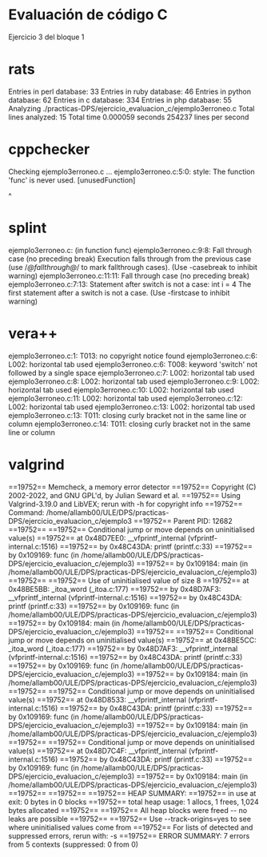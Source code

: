 # Evaluación de código C

Ejercicio 3 del bloque 1
# rats
Entries in perl database: 33
Entries in ruby database: 46
Entries in python database: 62
Entries in c database: 334
Entries in php database: 55
Analyzing ./practicas-DPS/ejercicio_evaluacion_c/ejemplo3erroneo.c
Total lines analyzed: 15
Total time 0.000059 seconds
254237 lines per second

# cppchecker
Checking ejemplo3erroneo.c ...
ejemplo3erroneo.c:5:0: style: The function 'func' is never used. [unusedFunction]

^

# splint
ejemplo3erroneo.c: (in function func)
ejemplo3erroneo.c:9:8: Fall through case (no preceding break)
  Execution falls through from the previous case (use /*@fallthrough@*/ to mark
  fallthrough cases). (Use -casebreak to inhibit warning)
ejemplo3erroneo.c:11:11: Fall through case (no preceding break)
ejemplo3erroneo.c:7:13: Statement after switch is not a case: int i = 4
  The first statement after a switch is not a case. (Use -firstcase to inhibit
  warning)

# vera++
ejemplo3erroneo.c:1: T013: no copyright notice found
ejemplo3erroneo.c:6: L002: horizontal tab used
ejemplo3erroneo.c:6: T008: keyword 'switch' not followed by a single space
ejemplo3erroneo.c:7: L002: horizontal tab used
ejemplo3erroneo.c:8: L002: horizontal tab used
ejemplo3erroneo.c:9: L002: horizontal tab used
ejemplo3erroneo.c:10: L002: horizontal tab used
ejemplo3erroneo.c:11: L002: horizontal tab used
ejemplo3erroneo.c:12: L002: horizontal tab used
ejemplo3erroneo.c:13: L002: horizontal tab used
ejemplo3erroneo.c:13: T011: closing curly bracket not in the same line or column
ejemplo3erroneo.c:14: T011: closing curly bracket not in the same line or column

# valgrind
==19752== Memcheck, a memory error detector
==19752== Copyright (C) 2002-2022, and GNU GPL'd, by Julian Seward et al.
==19752== Using Valgrind-3.19.0 and LibVEX; rerun with -h for copyright info
==19752== Command: /home/allamb00/ULE/DPS/practicas-DPS/ejercicio_evaluacion_c/ejemplo3
==19752== Parent PID: 12682
==19752== 
==19752== Conditional jump or move depends on uninitialised value(s)
==19752==    at 0x48D7EE0: __vfprintf_internal (vfprintf-internal.c:1516)
==19752==    by 0x48C43DA: printf (printf.c:33)
==19752==    by 0x109169: func (in /home/allamb00/ULE/DPS/practicas-DPS/ejercicio_evaluacion_c/ejemplo3)
==19752==    by 0x109184: main (in /home/allamb00/ULE/DPS/practicas-DPS/ejercicio_evaluacion_c/ejemplo3)
==19752== 
==19752== Use of uninitialised value of size 8
==19752==    at 0x48BE5BB: _itoa_word (_itoa.c:177)
==19752==    by 0x48D7AF3: __vfprintf_internal (vfprintf-internal.c:1516)
==19752==    by 0x48C43DA: printf (printf.c:33)
==19752==    by 0x109169: func (in /home/allamb00/ULE/DPS/practicas-DPS/ejercicio_evaluacion_c/ejemplo3)
==19752==    by 0x109184: main (in /home/allamb00/ULE/DPS/practicas-DPS/ejercicio_evaluacion_c/ejemplo3)
==19752== 
==19752== Conditional jump or move depends on uninitialised value(s)
==19752==    at 0x48BE5CC: _itoa_word (_itoa.c:177)
==19752==    by 0x48D7AF3: __vfprintf_internal (vfprintf-internal.c:1516)
==19752==    by 0x48C43DA: printf (printf.c:33)
==19752==    by 0x109169: func (in /home/allamb00/ULE/DPS/practicas-DPS/ejercicio_evaluacion_c/ejemplo3)
==19752==    by 0x109184: main (in /home/allamb00/ULE/DPS/practicas-DPS/ejercicio_evaluacion_c/ejemplo3)
==19752== 
==19752== Conditional jump or move depends on uninitialised value(s)
==19752==    at 0x48D8533: __vfprintf_internal (vfprintf-internal.c:1516)
==19752==    by 0x48C43DA: printf (printf.c:33)
==19752==    by 0x109169: func (in /home/allamb00/ULE/DPS/practicas-DPS/ejercicio_evaluacion_c/ejemplo3)
==19752==    by 0x109184: main (in /home/allamb00/ULE/DPS/practicas-DPS/ejercicio_evaluacion_c/ejemplo3)
==19752== 
==19752== Conditional jump or move depends on uninitialised value(s)
==19752==    at 0x48D7C4F: __vfprintf_internal (vfprintf-internal.c:1516)
==19752==    by 0x48C43DA: printf (printf.c:33)
==19752==    by 0x109169: func (in /home/allamb00/ULE/DPS/practicas-DPS/ejercicio_evaluacion_c/ejemplo3)
==19752==    by 0x109184: main (in /home/allamb00/ULE/DPS/practicas-DPS/ejercicio_evaluacion_c/ejemplo3)
==19752== 
==19752== 
==19752== HEAP SUMMARY:
==19752==     in use at exit: 0 bytes in 0 blocks
==19752==   total heap usage: 1 allocs, 1 frees, 1,024 bytes allocated
==19752== 
==19752== All heap blocks were freed -- no leaks are possible
==19752== 
==19752== Use --track-origins=yes to see where uninitialised values come from
==19752== For lists of detected and suppressed errors, rerun with: -s
==19752== ERROR SUMMARY: 7 errors from 5 contexts (suppressed: 0 from 0)
